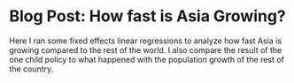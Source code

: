 # Blog Post: How fast is Asia Growing?
Here I ran some fixed effects linear regressions to analyze how fast Asia is growing compared to the rest of the world. I also compare the result of the one child policy to what happened with the population growth of the rest of the country. 

